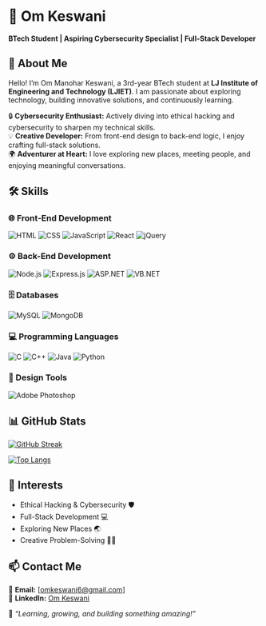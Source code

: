 # 🌟 Om Keswani  

**BTech Student | Aspiring Cybersecurity Specialist | Full-Stack Developer**  

## 👋 About Me  

Hello! I’m Om Manohar Keswani, a 3rd-year BTech student at **LJ Institute of Engineering and Technology (LJIET)**. I am passionate about exploring technology, building innovative solutions, and continuously learning.  

🔒 **Cybersecurity Enthusiast:** Actively diving into ethical hacking and cybersecurity to sharpen my technical skills.  
💡 **Creative Developer:** From front-end design to back-end logic, I enjoy crafting full-stack solutions.  
🌍 **Adventurer at Heart:** I love exploring new places, meeting people, and enjoying meaningful conversations.  

## 🛠️ Skills 

### 🌐 Front-End Development  
![HTML](https://img.shields.io/badge/HTML5-E34F26?style=for-the-badge&logo=html5&logoColor=white)
![CSS](https://img.shields.io/badge/CSS3-1572B6?style=for-the-badge&logo=css3&logoColor=white)
![JavaScript](https://img.shields.io/badge/JavaScript-F7DF1E?style=for-the-badge&logo=javascript&logoColor=black)
![React](https://img.shields.io/badge/React-20232A?style=for-the-badge&logo=react&logoColor=61DAFB)
![jQuery](https://img.shields.io/badge/jQuery-0769AD?style=for-the-badge&logo=jquery&logoColor=white)  

### ⚙️ Back-End Development  
![Node.js](https://img.shields.io/badge/Node.js-339933?style=for-the-badge&logo=node.js&logoColor=white)
![Express.js](https://img.shields.io/badge/Express.js-000000?style=for-the-badge&logo=express&logoColor=white)
![ASP.NET](https://img.shields.io/badge/ASP.NET-512BD4?style=for-the-badge&logo=.net&logoColor=white)
![VB.NET](https://img.shields.io/badge/VB.NET-68217A?style=for-the-badge&logo=.net&logoColor=white)  

### 🗄️ Databases  
![MySQL](https://img.shields.io/badge/MySQL-4479A1?style=for-the-badge&logo=mysql&logoColor=white)
![MongoDB](https://img.shields.io/badge/MongoDB-4EA94B?style=for-the-badge&logo=mongodb&logoColor=white)  

### 💻 Programming Languages  
![C](https://img.shields.io/badge/C-00599C?style=for-the-badge&logo=c&logoColor=white)
![C++](https://img.shields.io/badge/C%2B%2B-00599C?style=for-the-badge&logo=c%2B%2B&logoColor=white)
![Java](https://img.shields.io/badge/Java-007396?style=for-the-badge&logo=java&logoColor=white)
![Python](https://img.shields.io/badge/Python-3776AB?style=for-the-badge&logo=python&logoColor=white)  

### 🎨 Design Tools  
![Adobe Photoshop](https://img.shields.io/badge/Adobe%20Photoshop-31A8FF?style=for-the-badge&logo=adobephotoshop&logoColor=white)  


## 📊 GitHub Stats  

[![GitHub Streak](http://github-readme-streak-stats.herokuapp.com?user=Omkeswani27&theme=dark)](https://git.io/streak-stats)

[![Top Langs](https://github-readme-stats.vercel.app/api/top-langs/?username=Omkeswani27&layout=compact&theme=dark)](https://github.com/anuraghazra/github-readme-stats)


## 📌 Interests  

- Ethical Hacking & Cybersecurity 🛡️  
- Full-Stack Development 💻  
- Exploring New Places 🌏  
- Creative Problem-Solving 🎨🧩  

## 📫 Contact Me  

📧 **Email:** [omkeswani6@gmail.com]  
🔗 **LinkedIn:** [Om Keswani](https://www.linkedin.com/in/om-keswani-4995262a5/)  

🌟 *“Learning, growing, and building something amazing!”*  
